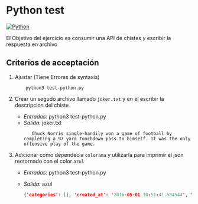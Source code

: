 # Python test

[![Python](https://img.shields.io/badge/Python-3-5C4EE5.svg)](https://yaml.org)

El Objetivo del ejercicio es consumir una API de chistes y escribir la respuesta en archivo

## Criterios de acceptación

1. Ajustar (Tiene Errores de syntaxis) 

    ```
        python3 test-python.py 
    ```

2. Crear un segudo archivo llamado `joker.txt` y en el escribir la descripcion del chiste 

   - _Entradas:_  python3 test-python.py  
   - _Salida:_ joker.txt
     ```
        Chuck Norris single-handily won a game of football by completing a 97 yard touchdown pass to himself. It was the only offensive play of the game.
     ```

3. Adicionar como dependecia `colorama` y utilizarla para imprimir el json reotornado con el color  `azul`

   - _Entradas:_ python3 test-python.py  
   - _Salida:_ azul

     ```json
     {'categories': [], 'created_at': '2016-05-01 10:51:41.584544', 'icon_url': 'https://assets.chucknorris.host/img/avatar/chuck-norris.png', 'id': 'nzcohv1-QE2-FKcVw-1q0Q', 'updated_at': '2016-05-01 10:51:41.584544', 'url': 'https://api.chucknorris.io/jokes/nzcohv1-QE2-FKcVw-1q0Q', 'value': 'Chuck Norris single-handily won a game of football by completing a 97 yard touchdown pass to himself. It was the only offensive play of the game.'}

     ```
